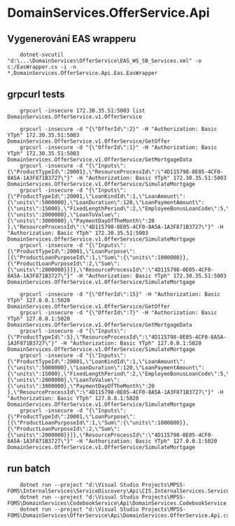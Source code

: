 ﻿# DomainServices.OfferService.Api

## Vygenerování EAS wrapperu
        dotnet-svcutil "d:\...\DomainServices\OfferService\EAS_WS_SB_Services.xml" -o c:/EasWrapper.cs -i -n *,DomainServices.OfferService.Api.Eas.EasWrapper

## grpcurl tests
        grpcurl -insecure 172.30.35.51:5003 list DomainServices.OfferService.v1.OfferService
       
        grpcurl -insecure -d "{\"OfferId\":2}" -H "Authorization: Basic YTph" 172.30.35.51:5003 DomainServices.OfferService.v1.OfferService/GetOffer
        grpcurl -insecure -d "{\"OfferId\":1}" -H "Authorization: Basic YTph" 172.30.35.51:5003 DomainServices.OfferService.v1.OfferService/GetMortgageData
        grpcurl -insecure -d "{\"Inputs\":{\"ProductTypeId\":20001},\"ResourceProcessId\":\"4D115798-0E05-4CF0-8A5A-1A3F871B3727\"}" -H "Authorization: Basic YTph" 172.30.35.51:5003 DomainServices.OfferService.v1.OfferService/SimulateMortgage
        grpcurl -insecure -d "{\"Inputs\":{\"ProductTypeId\":20001,\"LoanKindId\":1,\"LoanAmount\":{\"units\":5000000},\"LoanDuration\":120,\"LoanPaymentAmount\":{\"units\":15000},\"FixedLengthPeriod\":2,\"EmployeeBonusLoanCode\":5,\"CollateralAmount\":{\"units\":2000000},\"LoanToValue\":{\"units\":3000000},\"PaymentDayOfTheMonth\":20 },\"ResourceProcessId\":\"4D115798-0E05-4CF0-8A5A-1A3F871B3727\"}" -H "Authorization: Basic YTph" 172.30.35.51:5003 DomainServices.OfferService.v1.OfferService/SimulateMortgage
        grpcurl -insecure -d "{\"Inputs\":{\"ProductTypeId\":20001,\"LoanPurpose\":[{\"ProductLoanPurposeId\":1,\"Sum\":{\"units\":1000000}}, {\"ProductLoanPurposeId\":2,\"Sum\":{\"units\":2000000}}]},\"ResourceProcessId\":\"4D115798-0E05-4CF0-8A5A-1A3F871B3727\"}" -H "Authorization: Basic YTph" 172.30.35.51:5003 DomainServices.OfferService.v1.OfferService/SimulateMortgage

        grpcurl -insecure -d "{\"OfferId\":15}" -H "Authorization: Basic YTph" 127.0.0.1:5020 DomainServices.OfferService.v1.OfferService/GetOffer
        grpcurl -insecure -d "{\"OfferId\":7}" -H "Authorization: Basic YTph" 127.0.0.1:5020 DomainServices.OfferService.v1.OfferService/GetMortgageData
        grpcurl -insecure -d "{\"Inputs\":{\"ProductTypeId\":5},\"ResourceProcessId\":\"4D115798-0E05-4CF0-8A5A-1A3F871B3727\"}" -H "Authorization: Basic YTph" 127.0.0.1:5020 DomainServices.OfferService.v1.OfferService/SimulateMortgage
        grpcurl -insecure -d "{\"Inputs\":{\"ProductTypeId\":20001,\"LoanKindId\":1,\"LoanAmount\":{\"units\":5000000},\"LoanDuration\":120,\"LoanPaymentAmount\":{\"units\":15000},\"FixedLengthPeriod\":2,\"EmployeeBonusLoanCode\":5,\"CollateralAmount\":{\"units\":2000000},\"LoanToValue\":{\"units\":3000000},\"PaymentDayOfTheMonth\":20 },\"ResourceProcessId\":\"4D115798-0E05-4CF0-8A5A-1A3F871B3727\"}" -H "Authorization: Basic YTph" 127.0.0.1:5020 DomainServices.OfferService.v1.OfferService/SimulateMortgage
        grpcurl -insecure -d "{\"Inputs\":{\"ProductTypeId\":20001,\"LoanPurpose\":[{\"ProductLoanPurposeId\":1,\"Sum\":{\"units\":1000000}}, {\"ProductLoanPurposeId\":2,\"Sum\":{\"units\":2000000}}]},\"ResourceProcessId\":\"4D115798-0E05-4CF0-8A5A-1A3F871B3727\"}" -H "Authorization: Basic YTph" 127.0.0.1:5020 DomainServices.OfferService.v1.OfferService/SimulateMortgage


## run batch
        dotnet run --project "d:\Visual Studio Projects\MPSS-FOMS\InternalServices\ServiceDiscovery\Api\CIS.InternalServices.ServiceDiscovery.Api.csproj"
        dotnet run --project "d:\Visual Studio Projects\MPSS-FOMS\DomainServices\CodebookService\Api\DomainServices.CodebookService.Api.csproj"
        dotnet run --project "d:\Visual Studio Projects\MPSS-FOMS\DomainServices\OfferService\Api\DomainServices.OfferService.Api.csproj"
